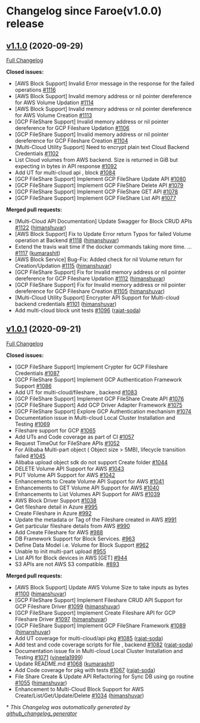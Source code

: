 # Changelog since Faroe(v1.0.0) release

## [v1.1.0](https://github.com/sodafoundation/multi-cloud/tree/v1.1.0) (2020-09-29)

[Full Changelog](https://github.com/sodafoundation/multi-cloud/compare/v1.0.1...v1.1.0)

**Closed issues:**

- \[AWS Block Support\] Invalid Error message in the response for the failed operations [\#1116](https://github.com/sodafoundation/multi-cloud/issues/1116)
- \[AWS Block Support\] Invalid memory address or nil pointer dereference for AWS Volume Updation [\#1114](https://github.com/sodafoundation/multi-cloud/issues/1114)
- \[AWS Block Support\] Invalid memory address or nil pointer dereference for AWS Volume Creation [\#1113](https://github.com/sodafoundation/multi-cloud/issues/1113)
- \[GCP FileShare Support\] Invalid memory address or nil pointer dereference for GCP Fileshare Updation [\#1106](https://github.com/sodafoundation/multi-cloud/issues/1106)
- \[GCP FileShare Support\] Invalid memory address or nil pointer dereference for GCP Fileshare Creation [\#1104](https://github.com/sodafoundation/multi-cloud/issues/1104)
- \[Multi-Cloud Utility Support\] Need to encrypt plain text Cloud Backend Credentials [\#1102](https://github.com/sodafoundation/multi-cloud/issues/1102)
- List Cloud volumes from AWS backend. Size is returned in GiB but expecting in bytes in API response [\#1092](https://github.com/sodafoundation/multi-cloud/issues/1092)
- Add UT for multi-cloud api , block [\#1084](https://github.com/sodafoundation/multi-cloud/issues/1084)
- \[GCP FileShare Support\] Implement GCP FileShare Update API [\#1080](https://github.com/sodafoundation/multi-cloud/issues/1080)
- \[GCP FileShare Support\] Implement GCP FileShare Delete API [\#1079](https://github.com/sodafoundation/multi-cloud/issues/1079)
- \[GCP FileShare Support\] Implement GCP FileShare GET API [\#1078](https://github.com/sodafoundation/multi-cloud/issues/1078)
- \[GCP FileShare Support\] Implement GCP FileShare List API [\#1077](https://github.com/sodafoundation/multi-cloud/issues/1077)

**Merged pull requests:**

- \[Multi-Cloud API Documentation\] Update Swagger for Block CRUD APIs [\#1122](https://github.com/sodafoundation/multi-cloud/pull/1122) ([himanshuvar](https://github.com/himanshuvar))
- \[AWS Block Support\] Fix to Update Error return Typos for failed Volume operation at Backend [\#1118](https://github.com/sodafoundation/multi-cloud/pull/1118) ([himanshuvar](https://github.com/himanshuvar))
- Extend the travis wait time if the docker commands taking more time. … [\#1117](https://github.com/sodafoundation/multi-cloud/pull/1117) ([kumarashit](https://github.com/kumarashit))
- \[AWS Block Service\] Bug-Fix: Added check for nil Volume return for Creation/Updation [\#1115](https://github.com/sodafoundation/multi-cloud/pull/1115) ([himanshuvar](https://github.com/himanshuvar))
- \[GCP FileShare Support\] Fix for Invalid memory address or nil pointer dereference for GCP Fileshare Updation [\#1112](https://github.com/sodafoundation/multi-cloud/pull/1112) ([himanshuvar](https://github.com/himanshuvar))
- \[GCP FileShare Support\] Fix for Invalid memory address or nil pointer dereference for GCP Fileshare Creation [\#1105](https://github.com/sodafoundation/multi-cloud/pull/1105) ([himanshuvar](https://github.com/himanshuvar))
- \[Multi-Cloud Utility Support\] Encrypter API Support for Multi-cloud backend credentials [\#1101](https://github.com/sodafoundation/multi-cloud/pull/1101) ([himanshuvar](https://github.com/himanshuvar))
- Add multi-cloud block unit tests [\#1096](https://github.com/sodafoundation/multi-cloud/pull/1096) ([rajat-soda](https://github.com/rajat-soda))

## [v1.0.1](https://github.com/sodafoundation/multi-cloud/tree/v1.0.1) (2020-09-21)

[Full Changelog](https://github.com/sodafoundation/multi-cloud/compare/v1.0.0...v1.0.1)

**Closed issues:**

- \[GCP FileShare Support\] Implement Crypter for GCP Fileshare Credentials [\#1087](https://github.com/sodafoundation/multi-cloud/issues/1087)
- \[GCP FileShare Support\] Implement GCP Authentication Framework Support [\#1086](https://github.com/sodafoundation/multi-cloud/issues/1086)
- Add UT for multi-cloud/fileshare , backend [\#1083](https://github.com/sodafoundation/multi-cloud/issues/1083)
- \[GCP FileShare Support\] Implement GCP FileShare Create API [\#1076](https://github.com/sodafoundation/multi-cloud/issues/1076)
- \[GCP FileShare Support\] Add GCP Driver Adapter Framework [\#1075](https://github.com/sodafoundation/multi-cloud/issues/1075)
- \[GCP FileShare Support\] Explore GCP Authentication mechanism [\#1074](https://github.com/sodafoundation/multi-cloud/issues/1074)
- Documentation issue in Multi-cloud Local Cluster Installation and Testing [\#1069](https://github.com/sodafoundation/multi-cloud/issues/1069)
- Fileshare support for GCP [\#1065](https://github.com/sodafoundation/multi-cloud/issues/1065)
- Add UTs and Code coverage as part of CI [\#1057](https://github.com/sodafoundation/multi-cloud/issues/1057)
- Request TimeOut for FileShare APIs [\#1052](https://github.com/sodafoundation/multi-cloud/issues/1052)
- For Alibaba Multi-part object \( Object size \> 5MB\), lifecycle transition failed [\#1045](https://github.com/sodafoundation/multi-cloud/issues/1045)
- Alibaba upload object sdk do not support Create folder [\#1044](https://github.com/sodafoundation/multi-cloud/issues/1044)
- DELETE Volume API Support for AWS [\#1043](https://github.com/sodafoundation/multi-cloud/issues/1043)
- PUT Volume API Support for AWS [\#1042](https://github.com/sodafoundation/multi-cloud/issues/1042)
- Enhancements to Create Volume API Support for AWS [\#1041](https://github.com/sodafoundation/multi-cloud/issues/1041)
- Enhancements to GET Volume API Support for AWS [\#1040](https://github.com/sodafoundation/multi-cloud/issues/1040)
- Enhancements to List Volumes API Support for AWS [\#1039](https://github.com/sodafoundation/multi-cloud/issues/1039)
- AWS Block Driver Support [\#1038](https://github.com/sodafoundation/multi-cloud/issues/1038)
- Get fileshare detail in Azure [\#995](https://github.com/sodafoundation/multi-cloud/issues/995)
- Create Fileshare in Azure [\#992](https://github.com/sodafoundation/multi-cloud/issues/992)
- Update the metadata or Tag of the Fileshare created in AWS [\#991](https://github.com/sodafoundation/multi-cloud/issues/991)
- Get particular fileshare details from AWS [\#990](https://github.com/sodafoundation/multi-cloud/issues/990)
- Add Create Fileshare for AWS [\#988](https://github.com/sodafoundation/multi-cloud/issues/988)
- DB Framework Support for Block Services. [\#963](https://github.com/sodafoundation/multi-cloud/issues/963)
- Define Data Model i.e. Volume for Block Support [\#962](https://github.com/sodafoundation/multi-cloud/issues/962)
- Unable to init multi-part upload [\#955](https://github.com/sodafoundation/multi-cloud/issues/955)
- List API for Block devices in AWS \[GET\] [\#944](https://github.com/sodafoundation/multi-cloud/issues/944)
- S3 APIs are not AWS S3 compatible. [\#893](https://github.com/sodafoundation/multi-cloud/issues/893)

**Merged pull requests:**

- \[AWS Block Support\] Update AWS Volume Size to take inputs as bytes [\#1100](https://github.com/sodafoundation/multi-cloud/pull/1100) ([himanshuvar](https://github.com/himanshuvar))
- \[GCP FileShare Support\] Implement Fileshare CRUD API Support for GCP Fileshare Driver [\#1099](https://github.com/sodafoundation/multi-cloud/pull/1099) ([himanshuvar](https://github.com/himanshuvar))
- \[GCP FileShare Support\]  Implement Create Fileshare API for GCP Fileshare Driver [\#1097](https://github.com/sodafoundation/multi-cloud/pull/1097) ([himanshuvar](https://github.com/himanshuvar))
- \[GCP FileShare Support\] Implement GCP FileShare Framework [\#1089](https://github.com/sodafoundation/multi-cloud/pull/1089) ([himanshuvar](https://github.com/himanshuvar))
- Add UT coverage for multi-cloud/api pkg [\#1085](https://github.com/sodafoundation/multi-cloud/pull/1085) ([rajat-soda](https://github.com/rajat-soda))
- Add test and code coverage scripts for file , backend [\#1082](https://github.com/sodafoundation/multi-cloud/pull/1082) ([rajat-soda](https://github.com/rajat-soda))
- Documentation issue fix  in Multi-cloud Local Cluster Installation and Testing [\#1071](https://github.com/sodafoundation/multi-cloud/pull/1071) ([vineela1999](https://github.com/vineela1999))
- Update README.md [\#1068](https://github.com/sodafoundation/multi-cloud/pull/1068) ([kumarashit](https://github.com/kumarashit))
- Add Code coverage for pkg with tests [\#1067](https://github.com/sodafoundation/multi-cloud/pull/1067) ([rajat-soda](https://github.com/rajat-soda))
- File Share Create & Update API Refactoring for Sync DB using go routine [\#1055](https://github.com/sodafoundation/multi-cloud/pull/1055) ([himanshuvar](https://github.com/himanshuvar))
- Enhancement to Multi-Cloud Block Support for AWS Create/List/Get/Update/Delete [\#1034](https://github.com/sodafoundation/multi-cloud/pull/1034) ([himanshuvar](https://github.com/himanshuvar))



\* *This Changelog was automatically generated by [github_changelog_generator](https://github.com/github-changelog-generator/github-changelog-generator)*

